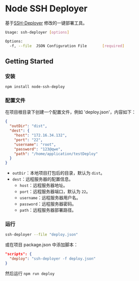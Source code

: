 # Node SSH Deployer

基于[SSH-Deployer](https://github.com/barend-erasmus/ssh-deployer/tree/master) 修改的一键部署工具。

```bash
Usage: ssh-deployer [options]

Options:
  -f, --file  JSON Configuration File       [required]
```

## Getting Started

### 安装

```bash
npm install node-ssh-deploy
```

### 配置文件

在项目根目录下创建一个配置文件，例如 'deploy.json'，内容如下：

```json
{
  "outDir": "dist",
  "dest": {
    "host": "172.16.34.132",
    "port": "22",
    "username": "root",
    "password": "123@qwe",
    "path": "/home/application/testDeploy"
  }
}
```

- `outDir`：本地项目打包后的目录，默认为 `dist`。
- `dest`：远程服务器的配置信息。
  - `host`：远程服务器地址。
  - `port`：远程服务器端口，默认为 `22`。
  - `username`：远程服务器用户名。
  - `password`：远程服务器密码。
  - `path`：远程服务器部署路径。

### 运行

```bash
ssh-deployer --file "deploy.json"
```

或在项目 package.json 中添加脚本：

```json
"scripts": {
  "deploy": "ssh-deployer -f deploy.json"
}
```

然后运行 `npm run deploy`
